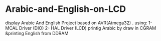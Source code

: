 # Arabic-and-English-on-LCD
display Arabic And English Project based on AVR(Atmega32) . 
using: 
1- MCAL Driver (DIO)
2- HAL Driver (LCD) 
printig Arabic by draw in CGRAM &amp;printing English from DDRAM 
